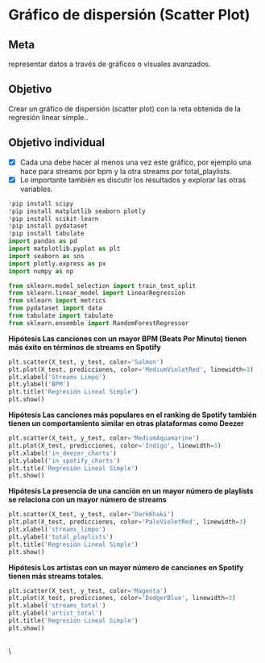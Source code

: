 # Gráfico de dispersión (Scatter Plot)

## Meta

representar datos a través de gráficos o visuales avanzados.

## Objetivo

Crear un gráfico de dispersión (scatter plot) con la reta obtenida de la regresión linear simple..

## Objetivo individual

* [x] Cada una debe hacer al menos una vez este gráfico, por ejemplo una hace para streams por bpm y la otra streams por total\_playlists.
* [x] Lo importante también es discutir los resultados y explorar las otras variables.

```python
!pip install scipy
!pip install matplotlib seaborn plotly
!pip install scikit-learn
!pip install pydataset
!pip install tabulate
import pandas as pd
import matplotlib.pyplot as plt
import seaborn as sns
import plotly.express as px
import numpy as np

from sklearn.model_selection import train_test_split
from sklearn.linear_model import LinearRegression
from sklearn import metrics
from pydataset import data
from tabulate import tabulate
from sklearn.ensemble import RandomForestRegressor
```

**Hipótesis Las canciones con un mayor BPM (Beats Por Minuto) tienen más éxito en términos de streams en Spotify**

```python
plt.scatter(X_test, y_test, color='Salmon')
plt.plot(X_test, predicciones, color='MediumVioletRed', linewidth=3)
plt.xlabel('Streams Limpo')
plt.ylabel('BPM')
plt.title('Regresión Lineal Simple')
plt.show()
```

**Hipótesis Las canciones más populares en el ranking de Spotify también tienen un comportamiento similar en otras plataformas como Deezer**

```python
plt.scatter(X_test, y_test, color='MediumAquamarine')
plt.plot(X_test, predicciones, color='Indigo', linewidth=3)
plt.xlabel('in_deezer_charts')
plt.ylabel('in_spotify_charts')
plt.title('Regresión Lineal Simple')
plt.show()
```

**Hipótesis La presencia de una canción en un mayor número de playlists se relaciona con un mayor número de streams**

```python
plt.scatter(X_test, y_test, color='DarkKhaki')
plt.plot(X_test, predicciones, color='PaleVioletRed', linewidth=3)
plt.xlabel('streams_limpo')
plt.ylabel('total_playlists')
plt.title('Regresión Lineal Simple')
plt.show()
```

**Hipótesis Los artistas con un mayor número de canciones en Spotify tienen más streams totales.**

```python
plt.scatter(X_test, y_test, color='Magenta')
plt.plot(X_test, predicciones, color='DodgerBlue', linewidth=3)
plt.xlabel('streams_total')
plt.ylabel('artist_total')
plt.title('Regresión Lineal Simple')
plt.show()
```

##



####





\




